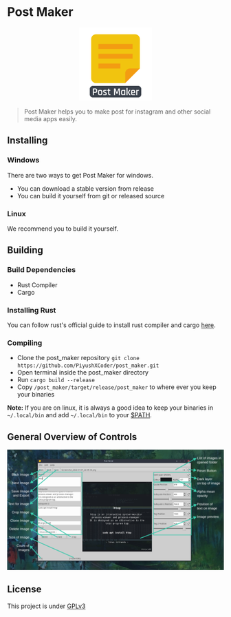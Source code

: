 # Post Maker

<p align="center">
    <img alt="actix-web-grants" src="./assets/icon_with_text.svg" width="170">
</p>

> Post Maker helps you to make post for instagram and other social media apps easily.

## Installing

### Windows

There are two ways to get Post Maker for windows.

* You can download a stable version from release
* You can build it yourself from git or released source

### Linux

We recommend you to build it yourself.

## Building

### Build Dependencies

* Rust Compiler
* Cargo

### Installing Rust

You can follow rust's official guide to install rust compiler and cargo [here](https://www.rust-lang.org/tools/install).

### Compiling

* Clone the post_maker repository `git clone https://github.com/PiyushXCoder/post_maker.git`
* Open terminal inside the post_maker directory
* Run `cargo build --release`
* Copy `/post_maker/target/release/post_maker` to where ever you keep your binaries

**Note:** If you are on linux, it is always a good idea to keep your binaries in `~/.local/bin` and add `~/.local/bin` to your [$PATH](https://www.redhat.com/sysadmin/linux-environment-variableshttps:/).

## General Overview of Controls

![](assets/20220124_152902_screenshot.png)

## License

This project is under [GPLv3](LICENSE)
